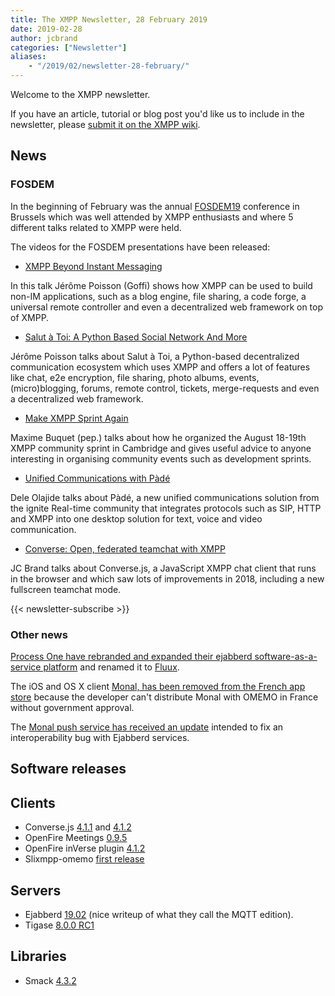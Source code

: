```yaml
---
title: The XMPP Newsletter, 28 February 2019
date: 2019-02-28
author: jcbrand
categories: ["Newsletter"]
aliases:
    - "/2019/02/newsletter-28-february/"
---
```


Welcome to the XMPP newsletter.

If you have an article, tutorial or blog post you'd like us to include in the
newsletter, please [submit it on the XMPP wiki](https://wiki.xmpp.org/web/News_and_Articles_for_the_next_XMPP_Newsletter).

## News

### FOSDEM

In the beginning of February was the annual [FOSDEM19](https://fosdem.org/2019/) conference in Brussels
which was well attended by XMPP enthusiasts and where 5 different talks related
to XMPP were held.

The videos for the FOSDEM presentations have been released:

* [XMPP Beyond Instant Messaging](https://fosdem.org/2019/schedule/event/xmpp_beyond_im/)

In this talk Jérôme Poisson (Goffi) shows how XMPP can be used to build non-IM
applications, such as a blog engine, file sharing, a code forge, a universal remote
controller and even a decentralized web framework on top of XMPP.

* [Salut à Toi: A Python Based Social Network And More](https://fosdem.org/2019/schedule/event/python_salut_a_toi_network/)

Jérôme Poisson talks about Salut à Toi, a Python-based decentralized communication ecosystem
which uses XMPP and offers a lot of features like chat, e2e encryption, file sharing, photo
albums, events, (micro)blogging, forums, remote control, tickets,
merge-requests and even a decentralized web framework.

* [Make XMPP Sprint Again](https://fosdem.org/2019/schedule/event/xmpp_sprint/)

Maxime Buquet (pep.) talks about how he organized the August 18-19th XMPP
community sprint in Cambridge and gives useful advice to anyone interesting in
organising community events such as development sprints.

* [Unified Communications with Pàdé](https://fosdem.org/2019/schedule/event/pade/)

Dele Olajide talks about Pàdé, a new unified communications solution from the
ignite Real-time community that integrates protocols such as SIP, HTTP and XMPP
into one desktop solution for text, voice and video communication.

* [Converse: Open, federated teamchat with XMPP](https://fosdem.org/2019/schedule/event/converse_xmpp/)

JC Brand talks about Converse.js, a JavaScript XMPP chat client that runs in
the browser and which saw lots of improvements in 2018, including a new
fullscreen teamchat mode.

{{< newsletter-subscribe >}}

### Other news

[Process One have rebranded and expanded their ejabberd software-as-a-service
platform](https://blog.process-one.net/introducing-fluux-xmpp-mqtt-as-a-service/) and renamed it to [Fluux](https://fluux.io/).

The iOS and OS X client [Monal, has been removed from the French app store](https://monal.im/blog/omemo-and-french-laws/)
because the developer can't distribute Monal with OMEMO in France without
government approval.

The [Monal push service has received an update](https://monal.im/blog/resolving-push-with-ejabberd/) intended to fix an
interoperability bug with Ejabberd services.

## Software releases

## Clients

* Converse.js [4.1.1](https://github.com/conversejs/converse.js/releases/tag/v4.1.1) and [4.1.2](https://github.com/conversejs/converse.js/releases/tag/v4.1.2)
* OpenFire Meetings [0.9.5](https://discourse.igniterealtime.org/t/openfire-meetings-v0-9-5-released/84150)
* OpenFire inVerse plugin [4.1.2](https://discourse.igniterealtime.org/t/openfire-inverse-plugin-4-1-2-release-1-now-available/84355)
* Slixmpp-omemo [first release](https://blog.bouah.net/2019/02/slixmpp-gets-omemo-support/)

## Servers

* Ejabberd [19.02](https://blog.process-one.net/ejabberd-19-02-the-mqtt-edition/) (nice writeup of what they call the MQTT edition).
* Tigase [8.0.0 RC1](https://tigase.net/blog-entry/tigase-xmpp-server-800-rc1-first-release-candidate)

## Libraries

* Smack [4.3.2](https://discourse.igniterealtime.org/t/smack-4-3-2-released/84342)
